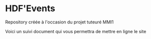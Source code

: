# HDF'Events
Repository créée à l'occasion du projet tuteuré MMI1

Voici un suivi document qui vous permettra de mettre en ligne le site
